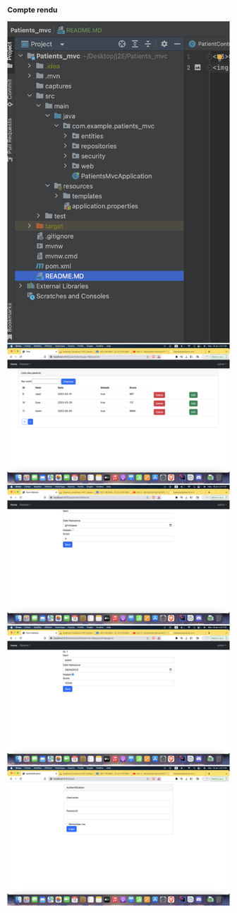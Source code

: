 <h3>Compte rendu</h3>
<img src="captures/cap1.png">
<img src="captures/cap2.png">
<img src="captures/cap3.png">
<img src="captures/cap4.png">
<img src="captures/cap5.png">
